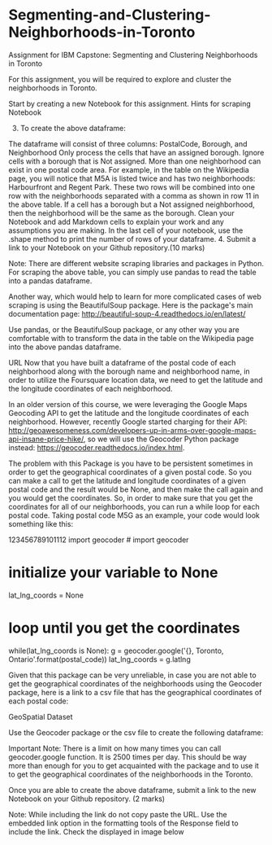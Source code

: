 # Segmenting-and-Clustering-Neighborhoods-in-Toronto
Assignment for IBM Capstone: Segmenting and Clustering Neighborhoods in Toronto

For this assignment, you will be required to explore and cluster the neighborhoods in Toronto.

Start by creating a new Notebook for this assignment.
Hints for scraping Notebook
       


3. To create the above dataframe:

The dataframe will consist of three columns: PostalCode, Borough, and Neighborhood
Only process the cells that have an assigned borough. Ignore cells with a borough that is Not assigned.
More than one neighborhood can exist in one postal code area. For example, in the table on the Wikipedia page, you will notice that M5A is listed twice and has two neighborhoods: Harbourfront and Regent Park. These two rows will be combined into one row with the neighborhoods separated with a comma as shown in row 11  in the above table.
If a cell has a borough but a Not assigned  neighborhood, then the neighborhood will be the same as the borough.
Clean your Notebook and add Markdown cells to explain your work and any assumptions you are making.
In the last cell of your notebook, use the .shape method to print the number of rows of your dataframe.
4. Submit a link to your Notebook on your Github repository.(10 marks)

Note: There are different website scraping libraries and packages in Python. For scraping the above table, you can simply use pandas  to read the table into a pandas dataframe.

Another way, which would help to learn for more complicated cases of web scraping is using the BeautifulSoup package. Here is the package's main documentation page: http://beautiful-soup-4.readthedocs.io/en/latest/

Use pandas, or the BeautifulSoup package, or any other way you are comfortable with to transform the data in the table on the Wikipedia page into the above pandas dataframe.

URL
Now that you have built a dataframe of the postal code of each neighborhood along with the borough name and neighborhood name, in order to utilize the Foursquare location data, we need to get the latitude and the longitude coordinates of each neighborhood. 

In an older version of this course, we were leveraging the Google Maps Geocoding API to get the latitude and the longitude coordinates of each neighborhood. However, recently Google started charging for their API: http://geoawesomeness.com/developers-up-in-arms-over-google-maps-api-insane-price-hike/, so we will use the Geocoder Python package instead: https://geocoder.readthedocs.io/index.html.

The problem with this Package is you have to be persistent sometimes in order to get the geographical coordinates of a given postal code. So you can make a call to get the latitude and longitude coordinates of a given postal code and the result would be None, and then make the call again and you would get the coordinates. So, in order to make sure that you get the coordinates for all of our neighborhoods, you can run a while loop for each postal code. Taking  postal code M5G as an example, your code would look something like this:

123456789101112
import geocoder # import geocoder

# initialize your variable to None
lat_lng_coords = None

# loop until you get the coordinates
while(lat_lng_coords is None):
  g = geocoder.google('{}, Toronto, Ontario'.format(postal_code))
  lat_lng_coords = g.latlng


Given that this package can be very unreliable, in case you are not able to get the geographical coordinates of the neighborhoods using the Geocoder package, here is a link to a csv file that has the geographical coordinates of each postal code: 

GeoSpatial Dataset

Use the Geocoder package or the csv file to create the following dataframe:


Important Note: There is a limit on how many times you can call geocoder.google function. It is 2500 times per day. This should be way more than enough for you to get acquainted with the package and to use it to get the geographical coordinates of the neighborhoods in the Toronto.

Once you are able to create the above dataframe, submit a link to the new Notebook on your Github repository. (2 marks)

Note: While including the link do not copy paste the URL. Use the embedded link option in the formatting  tools of the Response field to include the link. Check the  displayed in image below
